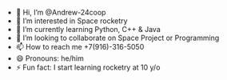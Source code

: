 - 👋 Hi, I’m @Andrew-24coop
- 👀 I’m interested in Space rocketry
- 🌱 I’m currently learning Python, C++ & Java
- 💞️ I’m looking to collaborate on Space Project or Programming
- 📫 How to reach me +7(916)-316-5050
- 😄 Pronouns: he/him
- ⚡ Fun fact: I start learning rocketry at 10 y/o

<!---
Andrew-24coop/Andrew-24coop is a ✨ special ✨ repository because its `README.md` (this file) appears on your GitHub profile.
You can click the Preview link to take a look at your changes.
--->

